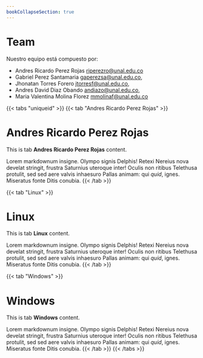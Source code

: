 ```yaml
---
bookCollapseSection: true
---
```


# Team

Nuestro equipo está compuesto por:

- Andres Ricardo Perez Rojas <riperezro@unal.edu.co>
- Gabriel Perez Santamaria <gaperezsa@unal.edu.co>,
- Jhonatan Torres Forero <jtorresf@unal.edu.co>,
- Andres David Diaz Obando <andiazo@unal.edu.co>,
- Maria Valentina Molina Florez <mmolinaf@unal.edu.co>

{{< tabs "uniqueid" >}}
{{< tab "Andres Ricardo Perez Rojas" >}}
# Andres Ricardo Perez Rojas

This is tab **Andres Ricardo Perez Rojas** content.

Lorem markdownum insigne. Olympo signis Delphis! Retexi Nereius nova develat
stringit, frustra Saturnius uteroque inter! Oculis non ritibus Telethusa
protulit, sed sed aere valvis inhaesuro Pallas animam: qui _quid_, ignes.
Miseratus fonte Ditis conubia.
{{< /tab >}}

{{< tab "Linux" >}}

# Linux

This is tab **Linux** content.

Lorem markdownum insigne. Olympo signis Delphis! Retexi Nereius nova develat
stringit, frustra Saturnius uteroque inter! Oculis non ritibus Telethusa
protulit, sed sed aere valvis inhaesuro Pallas animam: qui _quid_, ignes.
Miseratus fonte Ditis conubia.
{{< /tab >}}

{{< tab "Windows" >}}

# Windows

This is tab **Windows** content.

Lorem markdownum insigne. Olympo signis Delphis! Retexi Nereius nova develat
stringit, frustra Saturnius uteroque inter! Oculis non ritibus Telethusa
protulit, sed sed aere valvis inhaesuro Pallas animam: qui _quid_, ignes.
Miseratus fonte Ditis conubia.
{{< /tab >}}
{{< /tabs >}}
